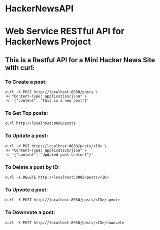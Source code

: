 # HackerNewsAPI

# Web Service RESTful API for HackerNews Project

## This is a Restful API for a Mini Hacker News Site with curl:

### To Create a post:
    curl -X POST http://localhost:8080/posts \
    -H "Content-Type: application/json" \
    -d '{"content": "This is a new post"}'


### To Get Top posts:
    curl http://localhost:8080/posts

### To Update a post:
    curl -X PUT http://localhost:8080/posts/<ID> \
    -H "Content-Type: application/json" \
    -d '{"content": "Updated post content"}'


### To Delete a post by ID:
    curl -X DELETE http://localhost:8080/posts/<ID>


### To Upvote a post:
    curl -X POST http://localhost:8080/posts/<ID>/upvote

### To Downvote a post:
    curl -X POST http://localhost:8080/posts/<ID>/downvote




